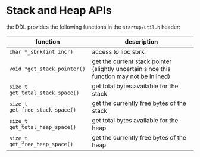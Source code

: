 # Stack and Heap APIs

the DDL provides the following functions in the `startup/util.h` header:

| function                         | description                                                                               |
| -------------------------------- | ----------------------------------------------------------------------------------------- |
| `char *_sbrk(int incr)`          | access to libc sbrk                                                                       |
| `void *get_stack_pointer()`      | get the current stack pointer (slightly uncertain since this function may not be inlined) |
| `size_t get_total_stack_space()` | get total bytes available for the stack                                                   |
| `size_t get_free_stack_space()`  | get the currently free bytes of the stack                                                 |
| `size_t get_total_heap_space()`  | get total bytes available for the heap                                                    |
| `size_t get_free_heap_space()`   | get the currently free bytes of the heap                                                  |
